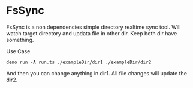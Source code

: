 # FsSync

FsSync is a non dependencies simple directory realtime sync tool. Will watch target directory and updata file in other dir. Keep both dir have something.


Use Case
```
deno run -A run.ts ./exampleDir/dir1 ./exampleDir/dir2
```
And then you can change anything in dir1. All file changes will update the dir2.